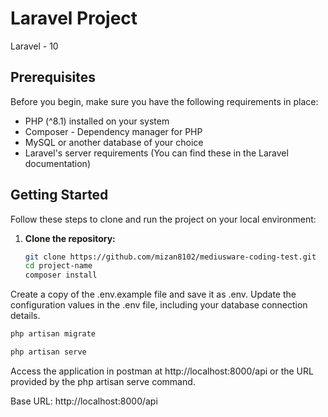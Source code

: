 # Laravel Project

Laravel - 10

## Prerequisites

Before you begin, make sure you have the following requirements in place:

-   PHP (^8.1) installed on your system
-   Composer - Dependency manager for PHP
-   MySQL or another database of your choice
-   Laravel's server requirements (You can find these in the Laravel documentation)

## Getting Started

Follow these steps to clone and run the project on your local environment:

1. **Clone the repository:**

    ```bash
    git clone https://github.com/mizan8102/mediusware-coding-test.git
    cd project-name
    composer install
    ````

Create a copy of the .env.example file and save it as .env. Update the configuration values in the .env file, including your database connection details.

```bash
php artisan migrate

```

```bash
php artisan serve

```


Access the application in postman at http://localhost:8000/api or the URL provided by the php artisan serve command.

Base URL: http://localhost:8000/api

